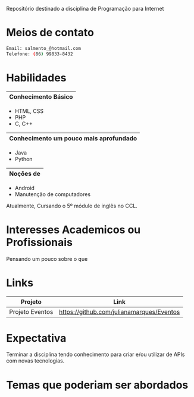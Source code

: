 Repositório destinado a disciplina de Programação para Internet

# Meios de contato
```sh
Email: salmento_@hotmail.com 
Telefone: (86) 99833-8432 
``` 

# Habilidades

|Conhecimento Básico|
| ------ |


- HTML, CSS
- PHP
- C, C++

|Conhecimento um pouco mais aprofundado|
| ------ |
- Java
- Python


|Noções de|
| ------ |
- Android
- Manutenção de computadores

Atualmente, Cursando o 5º módulo de inglês no CCL.

# Interesses Academicos ou Profissionais
Pensando um pouco sobre o que 

# Links
|Projeto|Link|
| ------ | ------ |
|Projeto Eventos|https://github.com/julianamarques/Eventos|


# Expectativa
Terminar a disciplina tendo conhecimento para criar e/ou utilizar de APIs com novas tecnologias.

# Temas que poderiam ser abordados
